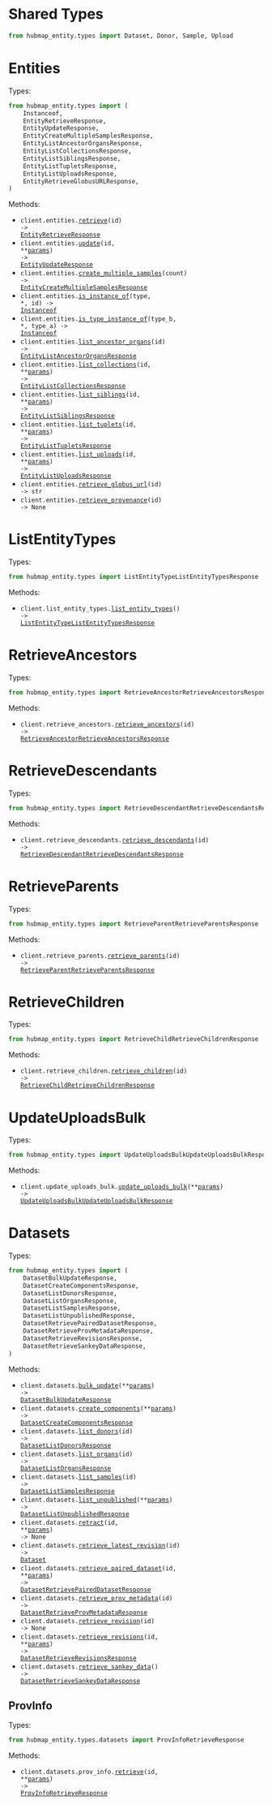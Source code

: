# Shared Types

```python
from hubmap_entity.types import Dataset, Donor, Sample, Upload
```

# Entities

Types:

```python
from hubmap_entity.types import (
    Instanceof,
    EntityRetrieveResponse,
    EntityUpdateResponse,
    EntityCreateMultipleSamplesResponse,
    EntityListAncestorOrgansResponse,
    EntityListCollectionsResponse,
    EntityListSiblingsResponse,
    EntityListTupletsResponse,
    EntityListUploadsResponse,
    EntityRetrieveGlobusURLResponse,
)
```

Methods:

- <code title="get /entities/{id}">client.entities.<a href="./src/hubmap_entity/resources/entities.py">retrieve</a>(id) -> <a href="./src/hubmap_entity/types/entity_retrieve_response.py">EntityRetrieveResponse</a></code>
- <code title="put /entities/{id}">client.entities.<a href="./src/hubmap_entity/resources/entities.py">update</a>(id, \*\*<a href="src/hubmap_entity/types/entity_update_params.py">params</a>) -> <a href="./src/hubmap_entity/types/entity_update_response.py">EntityUpdateResponse</a></code>
- <code title="post /entities/multiple-samples/{count}">client.entities.<a href="./src/hubmap_entity/resources/entities.py">create_multiple_samples</a>(count) -> <a href="./src/hubmap_entity/types/entity_create_multiple_samples_response.py">EntityCreateMultipleSamplesResponse</a></code>
- <code title="get /entities/{id}/instanceof/{type}">client.entities.<a href="./src/hubmap_entity/resources/entities.py">is_instance_of</a>(type, \*, id) -> <a href="./src/hubmap_entity/types/instanceof.py">Instanceof</a></code>
- <code title="get /entities/type/{type_a}/instanceof/{type_b}">client.entities.<a href="./src/hubmap_entity/resources/entities.py">is_type_instance_of</a>(type_b, \*, type_a) -> <a href="./src/hubmap_entity/types/instanceof.py">Instanceof</a></code>
- <code title="get /entities/{id}/ancestor-organs">client.entities.<a href="./src/hubmap_entity/resources/entities.py">list_ancestor_organs</a>(id) -> <a href="./src/hubmap_entity/types/entity_list_ancestor_organs_response.py">EntityListAncestorOrgansResponse</a></code>
- <code title="get /entities/{id}/collections">client.entities.<a href="./src/hubmap_entity/resources/entities.py">list_collections</a>(id, \*\*<a href="src/hubmap_entity/types/entity_list_collections_params.py">params</a>) -> <a href="./src/hubmap_entity/types/entity_list_collections_response.py">EntityListCollectionsResponse</a></code>
- <code title="get /entities/{id}/siblings">client.entities.<a href="./src/hubmap_entity/resources/entities.py">list_siblings</a>(id, \*\*<a href="src/hubmap_entity/types/entity_list_siblings_params.py">params</a>) -> <a href="./src/hubmap_entity/types/entity_list_siblings_response.py">EntityListSiblingsResponse</a></code>
- <code title="get /entities/{id}/tuplets">client.entities.<a href="./src/hubmap_entity/resources/entities.py">list_tuplets</a>(id, \*\*<a href="src/hubmap_entity/types/entity_list_tuplets_params.py">params</a>) -> <a href="./src/hubmap_entity/types/entity_list_tuplets_response.py">EntityListTupletsResponse</a></code>
- <code title="get /entities/{id}/uploads">client.entities.<a href="./src/hubmap_entity/resources/entities.py">list_uploads</a>(id, \*\*<a href="src/hubmap_entity/types/entity_list_uploads_params.py">params</a>) -> <a href="./src/hubmap_entity/types/entity_list_uploads_response.py">EntityListUploadsResponse</a></code>
- <code title="get /entities/{id}/globus-url">client.entities.<a href="./src/hubmap_entity/resources/entities.py">retrieve_globus_url</a>(id) -> str</code>
- <code title="get /entities/{id}/provenance">client.entities.<a href="./src/hubmap_entity/resources/entities.py">retrieve_provenance</a>(id) -> None</code>

# ListEntityTypes

Types:

```python
from hubmap_entity.types import ListEntityTypeListEntityTypesResponse
```

Methods:

- <code title="get /entity-types">client.list_entity_types.<a href="./src/hubmap_entity/resources/list_entity_types.py">list_entity_types</a>() -> <a href="./src/hubmap_entity/types/list_entity_type_list_entity_types_response.py">ListEntityTypeListEntityTypesResponse</a></code>

# RetrieveAncestors

Types:

```python
from hubmap_entity.types import RetrieveAncestorRetrieveAncestorsResponse
```

Methods:

- <code title="get /ancestors/{id}">client.retrieve_ancestors.<a href="./src/hubmap_entity/resources/retrieve_ancestors.py">retrieve_ancestors</a>(id) -> <a href="./src/hubmap_entity/types/retrieve_ancestor_retrieve_ancestors_response.py">RetrieveAncestorRetrieveAncestorsResponse</a></code>

# RetrieveDescendants

Types:

```python
from hubmap_entity.types import RetrieveDescendantRetrieveDescendantsResponse
```

Methods:

- <code title="get /descendants/{id}">client.retrieve_descendants.<a href="./src/hubmap_entity/resources/retrieve_descendants.py">retrieve_descendants</a>(id) -> <a href="./src/hubmap_entity/types/retrieve_descendant_retrieve_descendants_response.py">RetrieveDescendantRetrieveDescendantsResponse</a></code>

# RetrieveParents

Types:

```python
from hubmap_entity.types import RetrieveParentRetrieveParentsResponse
```

Methods:

- <code title="get /parents/{id}">client.retrieve_parents.<a href="./src/hubmap_entity/resources/retrieve_parents.py">retrieve_parents</a>(id) -> <a href="./src/hubmap_entity/types/retrieve_parent_retrieve_parents_response.py">RetrieveParentRetrieveParentsResponse</a></code>

# RetrieveChildren

Types:

```python
from hubmap_entity.types import RetrieveChildRetrieveChildrenResponse
```

Methods:

- <code title="get /children/{id}">client.retrieve_children.<a href="./src/hubmap_entity/resources/retrieve_children.py">retrieve_children</a>(id) -> <a href="./src/hubmap_entity/types/retrieve_child_retrieve_children_response.py">RetrieveChildRetrieveChildrenResponse</a></code>

# UpdateUploadsBulk

Types:

```python
from hubmap_entity.types import UpdateUploadsBulkUpdateUploadsBulkResponse
```

Methods:

- <code title="put /uploads">client.update_uploads_bulk.<a href="./src/hubmap_entity/resources/update_uploads_bulk.py">update_uploads_bulk</a>(\*\*<a href="src/hubmap_entity/types/update_uploads_bulk_update_uploads_bulk_params.py">params</a>) -> <a href="./src/hubmap_entity/types/update_uploads_bulk_update_uploads_bulk_response.py">UpdateUploadsBulkUpdateUploadsBulkResponse</a></code>

# Datasets

Types:

```python
from hubmap_entity.types import (
    DatasetBulkUpdateResponse,
    DatasetCreateComponentsResponse,
    DatasetListDonorsResponse,
    DatasetListOrgansResponse,
    DatasetListSamplesResponse,
    DatasetListUnpublishedResponse,
    DatasetRetrievePairedDatasetResponse,
    DatasetRetrieveProvMetadataResponse,
    DatasetRetrieveRevisionsResponse,
    DatasetRetrieveSankeyDataResponse,
)
```

Methods:

- <code title="put /datasets">client.datasets.<a href="./src/hubmap_entity/resources/datasets/datasets.py">bulk_update</a>(\*\*<a href="src/hubmap_entity/types/dataset_bulk_update_params.py">params</a>) -> <a href="./src/hubmap_entity/types/dataset_bulk_update_response.py">DatasetBulkUpdateResponse</a></code>
- <code title="post /datasets/components">client.datasets.<a href="./src/hubmap_entity/resources/datasets/datasets.py">create_components</a>(\*\*<a href="src/hubmap_entity/types/dataset_create_components_params.py">params</a>) -> <a href="./src/hubmap_entity/types/dataset_create_components_response.py">DatasetCreateComponentsResponse</a></code>
- <code title="get /datasets/{id}/donors">client.datasets.<a href="./src/hubmap_entity/resources/datasets/datasets.py">list_donors</a>(id) -> <a href="./src/hubmap_entity/types/dataset_list_donors_response.py">DatasetListDonorsResponse</a></code>
- <code title="get /datasets/{id}/organs">client.datasets.<a href="./src/hubmap_entity/resources/datasets/datasets.py">list_organs</a>(id) -> <a href="./src/hubmap_entity/types/dataset_list_organs_response.py">DatasetListOrgansResponse</a></code>
- <code title="get /datasets/{id}/samples">client.datasets.<a href="./src/hubmap_entity/resources/datasets/datasets.py">list_samples</a>(id) -> <a href="./src/hubmap_entity/types/dataset_list_samples_response.py">DatasetListSamplesResponse</a></code>
- <code title="get /datasets/unpublished">client.datasets.<a href="./src/hubmap_entity/resources/datasets/datasets.py">list_unpublished</a>(\*\*<a href="src/hubmap_entity/types/dataset_list_unpublished_params.py">params</a>) -> <a href="./src/hubmap_entity/types/dataset_list_unpublished_response.py">DatasetListUnpublishedResponse</a></code>
- <code title="put /datasets/{id}/retract">client.datasets.<a href="./src/hubmap_entity/resources/datasets/datasets.py">retract</a>(id, \*\*<a href="src/hubmap_entity/types/dataset_retract_params.py">params</a>) -> None</code>
- <code title="get /datasets/{id}/latest-revision">client.datasets.<a href="./src/hubmap_entity/resources/datasets/datasets.py">retrieve_latest_revision</a>(id) -> <a href="./src/hubmap_entity/types/shared/dataset.py">Dataset</a></code>
- <code title="get /datasets/{id}/paired-dataset">client.datasets.<a href="./src/hubmap_entity/resources/datasets/datasets.py">retrieve_paired_dataset</a>(id, \*\*<a href="src/hubmap_entity/types/dataset_retrieve_paired_dataset_params.py">params</a>) -> <a href="./src/hubmap_entity/types/dataset_retrieve_paired_dataset_response.py">DatasetRetrievePairedDatasetResponse</a></code>
- <code title="get /datasets/{id}/prov-metadata">client.datasets.<a href="./src/hubmap_entity/resources/datasets/datasets.py">retrieve_prov_metadata</a>(id) -> <a href="./src/hubmap_entity/types/dataset_retrieve_prov_metadata_response.py">DatasetRetrieveProvMetadataResponse</a></code>
- <code title="get /datasets/{id}/revision">client.datasets.<a href="./src/hubmap_entity/resources/datasets/datasets.py">retrieve_revision</a>(id) -> None</code>
- <code title="get /datasets/{id}/revisions">client.datasets.<a href="./src/hubmap_entity/resources/datasets/datasets.py">retrieve_revisions</a>(id, \*\*<a href="src/hubmap_entity/types/dataset_retrieve_revisions_params.py">params</a>) -> <a href="./src/hubmap_entity/types/dataset_retrieve_revisions_response.py">DatasetRetrieveRevisionsResponse</a></code>
- <code title="get /datasets/sankey_data">client.datasets.<a href="./src/hubmap_entity/resources/datasets/datasets.py">retrieve_sankey_data</a>() -> <a href="./src/hubmap_entity/types/dataset_retrieve_sankey_data_response.py">DatasetRetrieveSankeyDataResponse</a></code>

## ProvInfo

Types:

```python
from hubmap_entity.types.datasets import ProvInfoRetrieveResponse
```

Methods:

- <code title="get /datasets/{id}/prov-info">client.datasets.prov_info.<a href="./src/hubmap_entity/resources/datasets/prov_info.py">retrieve</a>(id, \*\*<a href="src/hubmap_entity/types/datasets/prov_info_retrieve_params.py">params</a>) -> <a href="./src/hubmap_entity/types/datasets/prov_info_retrieve_response.py">ProvInfoRetrieveResponse</a></code>
